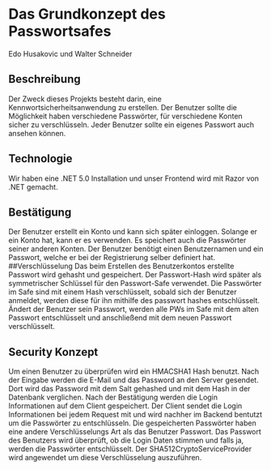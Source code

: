 # Das Grundkonzept des Passwortsafes
Edo Husakovic und Walter Schneider
## Beschreibung
Der Zweck dieses Projekts besteht darin, eine Kennwortsicherheitsanwendung zu erstellen. Der Benutzer sollte die Möglichkeit haben verschiedene Passwörter, 
für verschiedene Konten sicher zu verschlüsseln. Jeder Benutzer sollte ein eigenes Passwort auch ansehen können.

## Technologie
Wir haben eine .NET 5.0 Installation und unser Frontend wird mit Razor von .NET gemacht.

## Bestätigung
Der Benutzer erstellt ein Konto und kann sich später einloggen. Solange er ein Konto hat, kann er es verwenden.
Es speichert auch die Passwörter seiner anderen Konten. Der Benutzer benötigt einen Benutzernamen und ein Passwort, welche er bei der Registrierung selber definiert hat.
##Verschlüsselung
Das beim Erstellen des Benutzerkontos erstellte Passwort wird gehasht und gespeichert.
Der Passwort-Hash wird später als symmetrischer Schlüssel für den Passwort-Safe verwendet. Die Passwörter im Safe sind mit einem Hash verschlüsselt, sobald sich der Benutzer anmeldet, werden diese für ihn mithilfe des passwort hashes entschlüsselt. 
Ändert der Benutzer sein Passwort, werden alle PWs im Safe mit dem alten Passwort entschlüsselt und anschließend mit dem neuen Passwort verschlüsselt.

## Security Konzept
Um einen Benutzer zu überprüfen wird ein HMACSHA1 Hash benutzt. Nach der Eingabe werden die E-Mail und das Password an den Server gesendet. 
Dort wird das Password mit dem Salt gehashed und mit dem Hash in der Datenbank verglichen. Nach der Bestätigung werden die Login Informationen auf dem Client gespeichert.
Der Client sendet die Login Informationen bei jedem Request mit und wird nachher im Backend bentutzt um die Passwörter zu entschlüsseln.
Die gespeicherten Passwörter haben eine andere Verschlüsselungs Art als das Benutzer Passwort. Das Passwort des Benutzers wird überprüft, ob die Login Daten stimmen und falls ja, werden die Passwörter entschlüsselt. Der SHA512CryptoServiceProvider wird angewendet um diese Verschlüsselung auszuführen.
